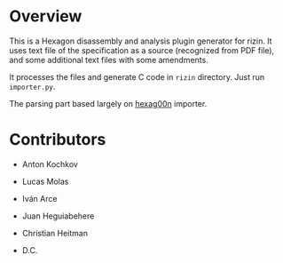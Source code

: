 # Overview

This is a Hexagon disassembly and analysis plugin generator for rizin.
It uses text file of the specification as a source (recognized from PDF file),
and some additional text files with some amendments.

It processes the files and generate C code in `rizin` directory. Just run `importer.py`.

The parsing part based largely on [hexag00n](https://github.com/programa-stic/hexag00n) importer.

# Contributors

* Anton Kochkov

* Lucas Molas

* Iván Arce

* Juan Heguiabehere

* Christian Heitman

* D.C.


